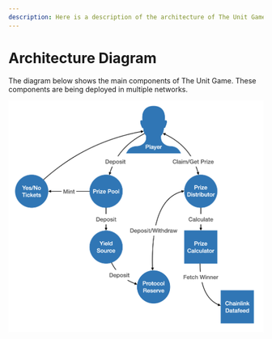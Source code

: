 ```yaml
---
description: Here is a description of the architecture of The Unit Game.
---
```


# Architecture Diagram

The diagram below shows the main components of The Unit Game. These components are being deployed in multiple networks.

![The Unit Game Components](<../.gitbook/assets/Screen Shot 2022-03-06 at 2.51.46 PM.png>)

##
